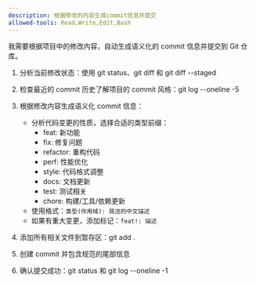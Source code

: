 ```yaml
---
description: 根据修改的内容生成commit信息并提交
allowed-tools: Read,Write,Edit,Bash
---
```


我需要根据项目中的修改内容，自动生成语义化的 commit 信息并提交到 Git 仓库。

1. 分析当前修改状态：使用 git status、git diff 和 git diff --staged

2. 检查最近的 commit 历史了解项目的 commit 风格：git log --oneline -5

3. 根据修改内容生成语义化 commit 信息：
   - 分析代码变更的性质，选择合适的类型前缀：
     - feat: 新功能
     - fix: 修复问题
     - refactor: 重构代码
     - perf: 性能优化
     - style: 代码格式调整
     - docs: 文档更新
     - test: 测试相关
     - chore: 构建/工具/依赖更新
   - 使用格式：`类型(作用域): 简洁的中文描述`
   - 如果有重大变更，添加标记：`feat!: 描述`

4. 添加所有相关文件到暂存区：git add .

5. 创建 commit 并包含规范的尾部信息

6. 确认提交成功：git status 和 git log --oneline -1
